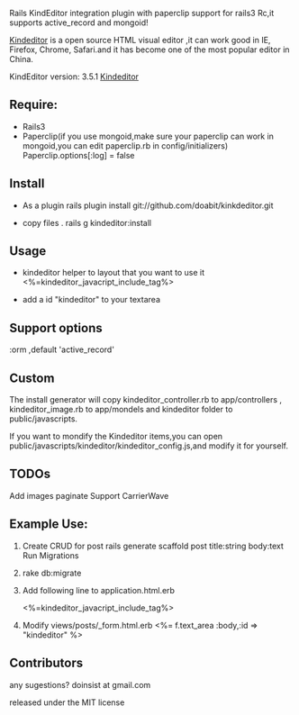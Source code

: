Rails KindEditor integration plugin with paperclip support for rails3 Rc,it supports  active_record and mongoid!

[Kindeditor](http://www.kindsoft.net "Kindeditor") is a open source HTML visual editor ,it can work good in  IE, Firefox, Chrome, Safari.and it has become one of the most popular editor in China.

KindEditor version: 3.5.1 [Kindeditor](http://kindeditor.googlecode.com/files/kindeditor-3.5.1-zh_CN.zip "Kindeditor")


Require:
---------------
- Rails3
- Paperclip(if you use mongoid,make sure your paperclip can work in mongoid,you can edit paperclip.rb in config/initializers)
  Paperclip.options[:log] = false  

Install
---------------
- As a plugin 
  rails plugin install git://github.com/doabit/kinkdeditor.git

- copy files .
  rails g kindeditor:install

Usage
--------------
- kindeditor helper to layout that you want to use it
  <%=kindeditor_javacript_include_tag%>

- add a id "kindeditor" to your textarea

Support options
--------------
:orm ,default 'active_record'

Custom
--------------
The install generator will copy kindeditor_controller.rb to app/controllers , kindeditor_image.rb to app/mondels and kindeditor folder to public/javascripts.

If you want to mondify the Kindeditor items,you can open public/javascripts/kindeditor/kindeditor_config.js,and modify it for yourself.

TODOs
--------------
Add images paginate
Support CarrierWave

Example Use:
---------------
1. Create CRUD for post
   rails generate scaffold post title:string body:text
   Run Migrations

2. rake db:migrate

3. Add following line to application.html.erb

    <%=kindeditor_javacript_include_tag%>
  
4. Modify views/posts/_form.html.erb
    <%= f.text_area :body,:id => "kindeditor" %>


Contributors
---------------------
any sugestions? doinsist at gmail.com 

released under the MIT license
